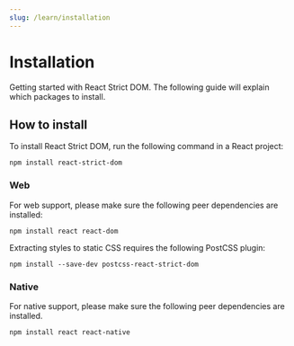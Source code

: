 ```yaml
---
slug: /learn/installation
---
```


# Installation

<p className="text-xl">Getting started with React Strict DOM. The following guide will explain which packages to install.</p>

## How to install

To install React Strict DOM, run the following command in a React project:

```
npm install react-strict-dom
```

### Web

For web support, please make sure the following peer dependencies are installed:

```
npm install react react-dom
```

Extracting styles to static CSS requires the following PostCSS plugin:

```
npm install --save-dev postcss-react-strict-dom
```

### Native

For native support, please make sure the following peer dependencies are installed.

```
npm install react react-native
```
